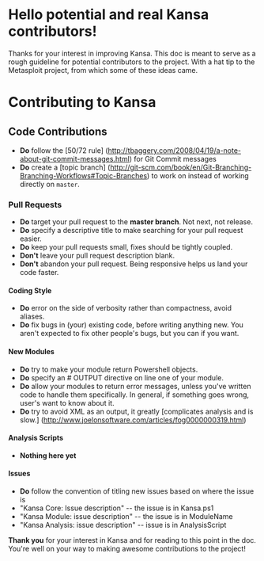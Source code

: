 # Hello potential and real Kansa contributors!

Thanks for your interest in improving Kansa. This doc is meant to 
serve as a rough guideline for potential contributors to the project.
With a hat tip to the Metasploit project, from which some of these
ideas came.

# Contributing to Kansa

## Code Contributions

* **Do** follow the [50/72 rule] 
(http://tbaggery.com/2008/04/19/a-note-about-git-commit-messages.html) 
for Git Commit messages
* **Do** create a [topic branch] 
(http://git-scm.com/book/en/Git-Branching-Branching-Workflows#Topic-Branches) 
to work on instead of working directly on `master`.

### Pull Requests

* **Do** target your pull request to the **master branch**. Not next, not
release.
* **Do** specify a descriptive title to make searching for your pull 
request easier.
* **Do** keep your pull requests small, fixes should be tightly coupled.
* **Don't** leave your pull request description blank.
* **Don't** abandon your pull request. Being responsive helps us land your 
code faster.

#### Coding Style
* **Do** error on the side of verbosity rather than compactness, avoid 
aliases.
* **Do** fix bugs in (your) existing code, before writing anything new.
You aren't expected to fix other people's bugs, but you can if you want.

#### New Modules
* **Do** try to make your module return Powershell objects.
* **Do** specify an # OUTPUT directive on line one of your module.
* **Do** allow your modules to return error messages, unless you've 
written code to handle them specifically. In general, if something 
goes wrong, user's want to know about it.
* **Do** try to avoid XML as an output, it greatly [complicates
analysis and is slow.] (http://www.joelonsoftware.com/articles/fog0000000319.html)

#### Analysis Scripts
* **Nothing here yet**

#### Issues
* **Do** follow the convention of titling new issues based on where the issue is
* "Kansa Core: Issue description" -- the issue is in Kansa.ps1
* "Kansa Module: <ModuleName> issue description" -- the issue is in ModuleName
* "Kansa Analysis: <AnalysisScript> issue description" -- issue is in AnalysisScript

**Thank you** for your interest in Kansa and for reading to this point in the doc.
You're well on your way to making awesome contributions to the project!